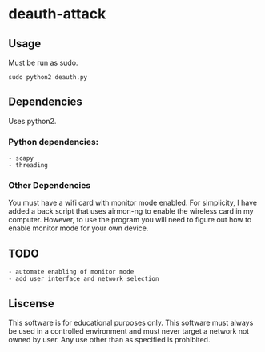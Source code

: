 # deauth-attack

## Usage
Must be run as sudo.
```
sudo python2 deauth.py
```

## Dependencies 
Uses python2.

### Python dependencies:
	- scapy
	- threading

### Other Dependencies
You must have a wifi card with monitor mode enabled.  For simplicity, I have 
added a back script that uses airmon-ng to enable the wireless card in my computer.
However, to use the program you will need to figure out how to enable 
monitor mode for your own device.

## TODO
	- automate enabling of monitor mode
	- add user interface and network selection


## Liscense
This software is for educational purposes only.  This software must always be
used in a controlled environment and must never target a network not owned by
user.  Any use other than as specified is prohibited.
